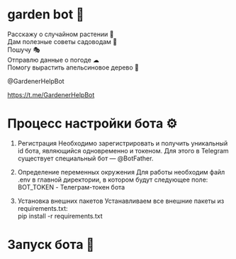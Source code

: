 # garden bot 🌴

Расскажу о случайном растении 🌵                
Дам полезные советы садоводам 📝                
Пошучу 🎭                
Отправлю данные о погоде ☁                
Помогу вырастить апельсиновое дерево 🍊                
  
@GardenerHelpBot

https://t.me/GardenerHelpBot
                  
                  

# Процесс настройки бота ⚙
1. Регистрация
  Необходимо зарегистрировать и получить уникальный id бота, являющийся одновременно и токеном. Для этого в Telegram существует специальный бот — @BotFather.
  
2. Определение переменных окружения
Для работы необходим файл .env в главной директории, в котором будут следующее поле:  
  BOT_TOKEN - Телеграм-токен бота
  
3. Установка внешних пакетов
Устанавливаем все внешние пакеты из requirements.txt:                                 
  pip install -r requirements.txt
  
# Запуск бота 🤖
